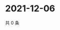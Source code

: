 # 2021-12-06

共 0 条

<!-- BEGIN WEIBO -->
<!-- 最后更新时间 Mon Dec 06 2021 22:11:15 GMT+0800 (China Standard Time) -->

<!-- END WEIBO -->
